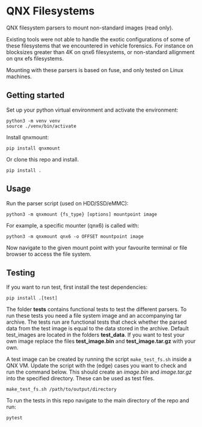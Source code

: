 # QNX Filesystems
QNX filesystem parsers to mount non-standard images (read only).

Existing tools were not able to handle the exotic configurations of some of these filesystems that we encountered in vehicle forensics.
For instance on blocksizes greater than 4K on qnx6 filesystems, or non-standard allignment on qnx efs filesystems.

Mounting with these parsers is based on fuse, and only tested on Linux machines.


## Getting started
Set up your python virtual environment and activate the environment:
```commandline
python3 -m venv venv
source ./venv/bin/activate
```
Install qnxmount:
```commandline
pip install qnxmount
```

Or clone this repo and install.
```commandline
pip install .
```

## Usage
Run the parser script (used on HDD/SSD/eMMC):
```shell
python3 -m qnxmount {fs_type} [options] mountpoint image
```

For example, a specific mounter (qnx6) is called with:
```shell
python3 -m qnxmount qnx6 -o OFFSET mountpoint image
```

Now navigate to the given mount point with your favourite terminal or file browser to access the file system.

## Testing

If you want to run test, first install the test dependencies:
```commandline
pip install .[test]
```

The folder **tests** contains functional tests to test the different parsers.
To run these tests you need a file system image and an accompanying tar archive.
The tests run are functional tests that check whether the parsed data from the test image is equal to the data stored in the archive.
Default test_images are located in the folders **test_data**.
If you want to test your own image replace the files **test_image.bin** and **test_image.tar.gz** with your own.

A test image can be created by running the script `make_test_fs.sh` inside a QNX VM.
Update the script with the (edge) cases you want to check and run the command below.
This should create an _image.bin_ and _image.tar.gz_ into the specified directory.
These can be used as test files.
```shell
make_test_fs.sh /path/to/output/directory
```

To run the tests in this repo navigate to the main directory of the repo and run:
```shell
pytest
```

[//]: # (Usually, tests can be run by directly calling `pytest tests --image ... --tar ...`, however this method fails here.)
[//]: # (The reason is that the tests are located in a separate subfolder from the **qnx6_file_system.py**. )
[//]: # (The qnx6_file_system module cannot be imported because it is not located in the tests directory.)
[//]: # (When python3 is called it adds '.' to the PATH and since the qnx6_file_system module is located in the working directory they can be found.)
